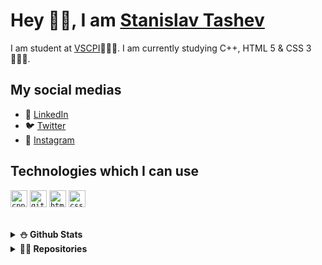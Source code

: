 # Hey 👋🏻, I am [Stanislav Tashev](https://github.com/SMTashev20/)

I am student at [VSCPI](https://www.codingburgas.bg/)👨🏻‍💻. I am currently studying C++, HTML 5 & CSS 3 👨🏻‍🏫.

<img align="right" alt="" src="https://media.tenor.com/images/6d4b64738cccdd4c315f7ae39658401a/tenor.gif" />

## My social medias

- 💼 [LinkedIn](https://www.linkedin.com/in/stanislav-tashev-940262211/)
- 🐦 [Twitter](https://twitter.com/Stanisl13460135)
- 🎈 [Instagram](https://www.instagram.com/stashev80/)

## Technologies which I can use
<code><img height="27" src="https://pbs.twimg.com/media/D1oRoQ0WsAA036b.png" alt="cpp"></code>
<code><img height="27" src="https://upload.wikimedia.org/wikipedia/commons/9/91/Octicons-mark-github.svg" alt="git"></code>
<code><img height="27" src="https://upload.wikimedia.org/wikipedia/commons/2/21/Devicon-html5-plain-wordmark.svg" alt="html"></code>
<code><img height="27" src="https://user-images.githubusercontent.com/63719283/116717419-8809a000-a9e1-11eb-8e3c-148c4456be99.png" alt="css"></code>

<br>

<details>	
  <summary><b>⛄ Github Stats</b></summary>

![Grade](https://github-readme-stats.vercel.app/api?username=smtashev20&show_icons=true&theme=tokyonight&count_private=true)
  <br>
[![Top Langs](https://github-readme-stats.vercel.app/api/top-langs/?username=smtashev20&langs_count=8&theme=tokyonight)](https://github.com/SMTashev20)
</details>

<details>
  <summary><b>🐠💀 Repositories</b></summary>

[![Earthlings](https://github-readme-stats.vercel.app/api/pin/?username=smtashev20&repo=Green_Project_&theme=tokyonight)](https://github.com/SMTashev20/Green_Project_)
</details>
